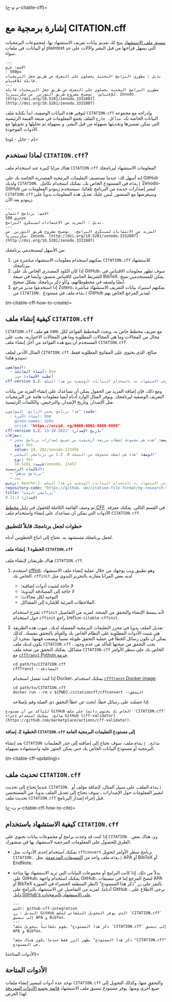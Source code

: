 (م م-ح-citable-cff)=
# إشارة برمجية مع CITATION.cff

[تنسيق ملف الاستشهاد](https://citation-file-format.github.io) يتيح لك تقديم بيانات تعريف الاستشهاد بها، لمجموعات البرمجيات أو البيانات، في ملفات plaintext التي يسهل قراءتها من قبل البشر والآلات على حد سواء.

```{figure} ../../figures/recognition.jpg
---
الاسم: عرض
: 500px
بديل : مطوري البرامج البحثية يحصلون على التعرف عن طريق جعل البرمجيات قابلة للاقتباس.
---
مطوري البرامج البحثية يحصلون على التعرف عن طريق جعل البرمجيات قابلة للإقتباس. _توضيح مشروع طريق التورين_ من سكريبيريا. Zenodo. [http://doi.org/10.5281/zenodo.3332807] (http://doi.org/10.5281/zenodo.3332807)
```

لتوفير هذه البيانات الوصفية، ابدأ بكتابة ملف `CITATION.cff` وإدراجه مع مجموعة البيانات الخاصة بك. `متآكل. خارج` الملف يجمع المعلومات في صيغة القيمة الرئيسية التي يمكن تفسيرها وتحديثها بسهولة من قبل البشر، و بسهولة تم تحليلها و تحويلها مع الأدوات الموجودة.

(م - حاتل - لوه)=
## لماذا تستخدم `CITATION.cff`?

هناك مزايا كبيرة عند استخدام ملف `CITATION.cff` لمعلومات الاستشهاد لبرنامجك!

إنه أسهل لك: عندما تستضيف التعليمات البرمجية المصدرية الخاصة بك على GitHub ولديك `CITATION. إيقاف` في المستودع الخاص بك، يمكنك استخدام تكامل Zenodo-GitHub لنشر إصدارات جديدة من البرنامج تلقائيا. سيستخدم زينودو المعلومات من `CITATION.cff` وسيعرضها مع المنشور. ليس عليك تعديل هذه المعلومات يدوياً على زينودو بعد الآن.

```{figure} ../../figures/software-credit.jpg
---
الاسم: برنامج ائتمان
عرض 500px
بديل : المزيد من الاعتمادات لمبتكري البرامج.
---
المزيد من الائتمانات لمبتكري البرامج. _توضيح مشروع طريق التورين_ من سكريبيريا. Zenodo. [http://doi.org/10.5281/zenodo.3332807] (http://doi.org/10.5281/zenodo.3332807)
```

من الأسهل لمستخدمي برنامجك:
1. يمكنهم استخدام معلومات الاستشهاد مباشرة من `CITATION.cff` للاستشهاد ببرنامجك.
2. إذا كان الكود المصدري الخاص بك على GitHub، سوف تظهر معلومات الاقتباس في الشريط الجانبي كاقتباس منسق، وأيضا في صيغة BibTeX. يمكن للمستخدمين نسخ أيضًا ولصقه في مخطوطاتهم، و/أو ذكر برنامجك بشكل صحيح.
3. إذا استخدموا مدير مرجع Zotero، يمكنهم استيراد بيانات التعريف الاستشهاد مباشرة من `CITATION. إيقاف` ملف في مستودع GitHub لمدير المرجع الخاص بهم.

(m-citable-cff-how-to-create)=
## كيفية إنشاء ملف `CITATION.cff`

`CITATION.cff` هو ملف `YAML` مع تعريف مخطط خاص به. ويحدد المخطط القواعد لكل مجال من المجالات وما هي المجالات المطلوبة وما هي المجالات الاختيارية. يجب على المستخدم أن يتبع هذه القواعد من أجل إنشاء ملف `CITATION.cff`.

المثال الأدنى لملف `CITATION.cff` صالح، الذي يحتوي على المفاتيح المطلوبة فقط، سيبدو هكذا:

```yaml
المؤلفون:
  - أسماء العائلة: Doe
    أعطيت الأسماء: جون
cff-version 1.2. رسالة: "إذا كنت تستخدم هذا البرنامج، يرجى الاستشهاد به باستخدام البيانات الوصفية من هذا الملف". title: "برنامجي البحث"
```

ومع ذلك، فإن إضافة المزيد من الحقول يمكن أن تساعدك على إنشاء المزيد من بيانات التعريف الوصفية لبرنامجك. ويوفر المثال الوارد أدناه أيضا معلومات هامة عن البرمجيات مثل الإصدار، وتاريخ الإصدار، والترخيص، والكلمات الرئيسية.

```yaml
خلاصة: "هذا برنامج بحثي الرائع. المؤلفون:
  - أسماء الأسرة: Doe
    given-names: John
    orcid: "https://orcid. rg/0000-0001-8888-9999"
cff-version 1.2. تاريخ الإصدار: "2021-10-13"
معرّفات:
  - الوصف: "هذه هي مجموعة لقطات سريعة أرشيفية من جميع إصدارات برنامج بحثي "
    نوع: doi
    value: 10. 281/zenodo.123456
  - الوصف: "هذه هي لقطة محفوظة من النسخة 0. 1.2 من برنامجي البحثي"
    نوع: doi
    قيمة: 10.5281/zenodo. 23457
الكلمات الرئيسية:
  - "برنامج مدهش"
  - بحث
ترخيص: Apache-2. رسالة: "إذا كنت تستخدم هذا البرنامج، يرجى الاستشهاد به باستخدام البيانات الوصفية من هذا الملف."
repository-code: "https://github. om/citation-file-format/my-research-software"
title: "برنامجي البحث"
الإصدار: 0.11.2
```

تم وصف القائمة الكاملة للحقول في [دليل مخطط CFF](https://github.com/citation-file-format/citation-file-format/blob/main/schema-guide.md). في القسم التالي، يمكنك معرفة الأدوات التي يمكن أن تساعدك على إنشاء واستخدام ملف `CITATION.cff`.

### خطوات لجعل برنامجك قابلاً للتطبيق

لجعل برنامجك مستشهد به، تحتاج إلى اتباع الخطوتين أدناه.

#### الخطوة 1. إنشاء ملف `CITATION.cff`

هناك طريقتان لإنشاء ملف `CITATION.cff`.

1. استخدم [cffinit](https://citation-file-format.github.io/cff-initializer-javascript/)، وهو تطبيق ويب يوجهك من خلال عملية إنشاء ملف الاستشهاد الخاص بك. `cffinit` لديه بعض المزايا مقارنة بالتحرير اليدوي مثل

    - لا حاجة لتثبيت أدوات إضافية؛
    - لا حاجة إلى المصادقة اليدوية؛
    - التوجيه لكل مجالات؛
    - الملاحظات المرئية للإشارة إلى المشاكل.

    نقترح استخدام `cffinit` لأنه يبسط الإنشاء والتحقق من الصحة. لمزيد من التفاصيل حول استخدام `cffinit` راجع {ref}`cm-citable-cffinit`.

2. تعديل الملف يدويا في محرر التعليمات البرمجية المفضلة لديك. عيوب هذه الطريقة هي تثبيت الأدوات المطلوبة على النظام الخاص بك والقيام بالتحقق بنفسك. كذلك يمكن أن تكون رسائل الخطأ في عملية التحقق طويلة نسبياً ويصعب فهمها. بمجرد أن يكون لديك ملف `CITATION.cff` ، يجب التحقق من صحتها للتأكد من عدم وجود مشاكل. يمكنك التحقق من صحة ملف `CITATION.cff` الخاص بك على سطر الأوامر مع [`cffTranst` Python حزمة](https://pypi.org/project/cffconvert/).

    ```shell
    cd path/to/CITATION.cff
    cffTranst --المصادقة
    ```

    إذا كنت تفضل استخدام Docker، يمكنك استخدام [`cffTranst` Docker image](https://hub.docker.com/r/citationcff/cffconvert):

    ```shell
    cd path/to/CITATION.cff
    docker run --rm v ${PWD}:/citationcff/cffconvert --التحقق
    ```

    إذا حصلت على رسائل خطأ، ابحث عن خطأ التحقق ذي الصلة وقم بإصلاحه.

```{note}
للتأكد من أن مستودع GitHub الخاص بك يحتوي دائما على ملف 'CITATION.cff' صالح، يمكنك استخدام إجراء GitHub [cff-validator](https://github.com/marketplace/actions/cff-validator).
```

#### الخطوة 2. إضافة `CITATION.cff` إلى مستودع التعليمات البرمجية العامة

بعد إنشاء `CITATION صالح. إيقاف` ملف، سوف تحتاج إلى إضافته إلى جذر التعليمات البرمجية أو مستودع البيانات الخاص بك حتى يمكن العثور عليه واستشهاده بسهولة.

(m-citable-cff-updating)=
## تحديث ملف `CITATION.cff`

عندما تحتاج إلى تحديث `CITATION. إيقاف` الملف، على سبيل المثال، لإضافة مؤلف أو لتغيير المعلومات حول الإصدارات ، سوف تحتاج إلى تعديل الملف يدوياً. من المستحسن تحديث ملف `CITATION.cff` قبل إجراء إصدار البرنامج.

(م ت-ح-citable-cff-how-to-cite)=
## كيفية الاستشهاد باستخدام `CITATION.cff`

إذا كنت قد وجدت برامج أو مجموعات بيانات تحتوي على `CITATION. وو`، هناك بعض الطرق للحصول على المعلومات المرجعية لاستشهاد بها في منشورك.

- يمكنك استخدام إحدى الأدوات، مثل `cffconvert` برنامج سطر الأوامر لتحويل `CITATION. إيقاف` ملف واحد من [التنسيقات المدعومة](https://github.com/citation-file-format/cff-converter-python#supported-output-formats)، مثل APA أو BibTeX أو EndNote.

- بدلاً من ذلك، إذا كانت البرامج أو مجموعات البيانات التي تريد الاستشهاد بها متاحة على GitHub، يمكنك استخدام واجهة GitHub، لنسخ المرجع إما في تنسيقات APA أو BibTeX بالنقر على زر "ذكر هذا المستودع" (انظر المنطقة الخضراء في الصورة أدناه). لمزيد من التفاصيل عن الاستشهاد بالبرامج على GitHub ، يرجى الاطلاع على [دليل GitHub's على الاستشهاد بالبرمجيات](https://docs.github.com/en/repositories/managing-your-repositorys-settings-and-features/customizing-your-repository/about-citation-files).

  ```{figure} ../../figures/github-cff-integration.jpg
  ---
  الاسم: github-cff-integration
  البديل : زر GitHub الذي يوفر التحويل التلقائي لملف `CITATION.cff` إلى تنسيق APA و BibTex.
  ---
  "ذكر هذا المستودع" يقوم تلقائياً بتحويل ملف `CITATION.cff` إلى تنسيق APA و BibTex.
  ```

  ```{note}
  "ذكر هذا المستودع" يظهر الزر فقط عندما يكون هناك ملف "CITATION.cff" في المستودع.
  ```

(الأدوات المتاحة)=
## الأدوات المتاحة

توجد عدة أدوات لتيسير إنشاء ملفات `CITATION.cff` والتحقق منها، وكذلك التحويل إلى صيغ أخرى ومنها. يوفر مستودع تنسيق ملف الاستشهاد [قائمة بجميع الأدوات المعروفة](https://github.com/citation-file-format/citation-file-format#tools-to-work-with-citationcff-files-wrench) لهذا الغرض.
